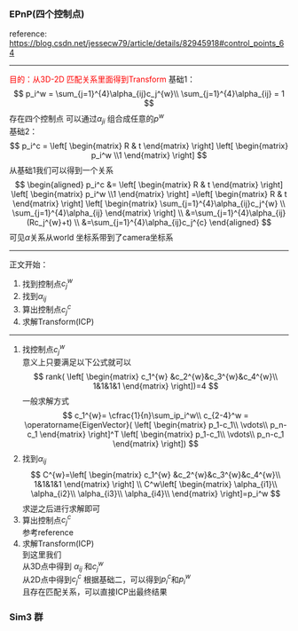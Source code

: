 <!--
 * @Author: Liu Weilong
 * @Date: 2021-01-29 09:58:50
 * @LastEditors: Liu Weilong 
 * @LastEditTime: 2021-01-29 11:11:40
 * @FilePath: /3rd-test-learning/31. orb_slam_related/doc/supplement_material.md
 * @Description: 
 * 
-->
### EPnP(四个控制点)

reference:
https://blog.csdn.net/jessecw79/article/details/82945918#control_points_64

------
<font color = "Red"> 目的：从3D-2D 匹配关系里面得到Transform</font>
基础1：
$$
    p_i^w = \sum_{j=1}^{4}\alpha_{ij}c_j^{w}\\
    \sum_{j=1}^{4}\alpha_{ij} = 1
$$
存在四个控制点 可以通过$\alpha_{ji}$ 组合成任意的$p^w$<br>
基础2：
$$
    p_i^c = \left[
        \begin{matrix}
            R & t
        \end{matrix}
    \right]
    \left[
        \begin{matrix}
           p_i^w \\1
        \end{matrix}
    \right]
$$
从基础1我们可以得到一个关系
$$
    \begin{aligned}
    p_i^c &= \left[
        \begin{matrix}
            R & t
        \end{matrix}
    \right]
    \left[
        \begin{matrix}
           p_i^w \\1
        \end{matrix}
    \right]
    =\left[
        \begin{matrix}
            R  & t
        \end{matrix}
    \right]
        \left[
        \begin{matrix}
           \sum_{j=1}^{4}\alpha_{ij}c_j^{w} \\
           \sum_{j=1}^{4}\alpha_{ij}
        \end{matrix}
    \right]
    \\
    &=\sum_{j=1}^{4}\alpha_{ij}(Rc_j^{w}+t)
    \\
    &=\sum_{j=1}^{4}\alpha_{ij}c_j^{c}
    \end{aligned}
$$
可见$\alpha$关系从world 坐标系带到了camera坐标系

-----
正文开始：<br>
1. 找到控制点$c_j^{w}$
2. 找到$\alpha_{ij}$
3. 算出控制点$c_j^{c}$
4. 求解Transform(ICP)

------
1. 找控制点$c_j^{w}$<br>
   意义上只要满足以下公式就可以
   $$
   rank(
   \left[
    \begin{matrix}
        c_1^{w} &c_2^{w}&c_3^{w}&c_4^{w}\\
        1&1&1&1
    \end{matrix}
    \right])=4
   $$
   一般求解方式
   $$
    c_1^{w}= \cfrac{1}{n}\sum_ip_i^w\\
    c_{2-4}^w = \operatorname{EigenVector}(   \left[
    \begin{matrix}
        p_1-c_1\\
        \vdots\\
        p_n-c_1
    \end{matrix}
    \right]^T 
    \left[
    \begin{matrix}
        p_1-c_1\\
        \vdots\\
        p_n-c_1
    \end{matrix}
    \right])
   $$
2. 找到$\alpha_{ij}$
   $$
   C^{w}=\left[
    \begin{matrix}
        c_1^{w} &c_2^{w}&c_3^{w}&c_4^{w}\\
        1&1&1&1
    \end{matrix}
    \right]
    \\
    C^w\left[
    \begin{matrix}
        \alpha_{i1}\\
        \alpha_{i2}\\
        \alpha_{i3}\\
        \alpha_{i4}\\
    \end{matrix}
    \right]=p_i^w
   $$
   求逆之后进行求解即可
3. 算出控制点$c_j^{c}$ <br>
   参考reference
4. 求解Transform(ICP)<br>
   到这里我们<br>
   从3D点中得到 $\alpha_{ij}$  和$c_j^{w}$<br>
   从2D点中得到$c_j^{c}$
   根据基础二，可以得到$p_i^c$和$p_i^w$<br>
   且存在匹配关系，可以直接ICP出最终结果


### Sim3 群
